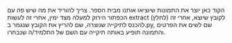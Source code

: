 הקוד כאן יוצר את התמונות שיוציאו אותנו מבית הספר.
צריך להוריד את מה שיש פה עם הכפתור הירוק למעלה מצד ימין, אחרי זה לעשות extract (לחלץ) לקובץ שיוצא, אחרי זה להכנס לתיקייה שנוצרה, שם להריץ את הקובץ שנגמר ב.py, שם לשים את הפרטים והתמונה תופיע באותה תיקייה עם השם של התלמיד/ה שנבחרו.
